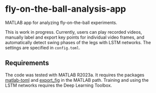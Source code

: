 # fly-on-the-ball-analysis-app
MATLAB app for analyzing fly-on-the-ball experiments.

This is work in progress. Currently, users can play recorded videos, manually label and export key points for individual video frames, and automatically detect swing phases of the legs with LSTM networks. The settings are specified in `config.toml`.   

## Requirements 
The code was tested with MATLAB R2023a. It requires the packages [matlab-toml](https://www.mathworks.com/matlabcentral/fileexchange/67858-matlab-toml) and [export_fig](https://www.mathworks.com/matlabcentral/fileexchange/23629-export_fig) in the MATLAB path. Training and using the LSTM networks requires the Deep Learning Toolbox.